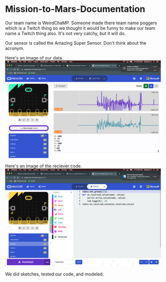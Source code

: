 # Mission-to-Mars-Documentation



Our team name is WeirdChaMP. Someone made there team name poggers which is a Twitch thing so we thought it would be funny to make our team name a Twitch thing also.
It's not very catchy, but it will do.

Our sensor is called the Amazing Super Sensor. Don't think about the acronym.

Here's an image of our data.
![Data Screenshot](Screen%20Shot%202020-12-11%20at%208.38.59%20AM.png)

Here's an image of the reciever code.
![Receiving Code Screenshot](Screen%20Shot%202020-12-11%20at%208.59.54%20AM.png)

We did sketches, tested our code, and modeled.

